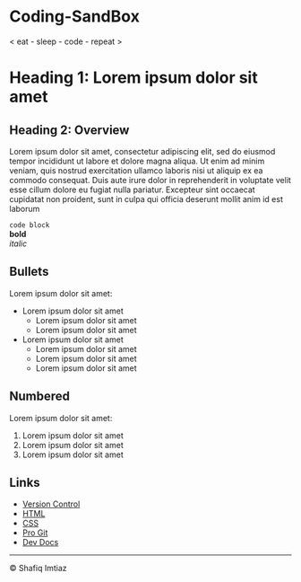# Coding-SandBox
< eat - sleep - code - repeat >

# Heading 1: Lorem ipsum dolor sit amet

## Heading 2: Overview

Lorem ipsum dolor sit amet, consectetur adipiscing elit, sed do eiusmod tempor incididunt ut labore et dolore magna aliqua. Ut enim ad minim veniam, quis nostrud exercitation ullamco laboris nisi ut aliquip ex ea commodo consequat. Duis aute irure dolor in reprehenderit in voluptate velit esse cillum dolore eu fugiat nulla pariatur. Excepteur sint occaecat cupidatat non proident, sunt in culpa qui officia deserunt mollit anim id est laborum

`code block`<br>
**bold**<br>
*italic*

## Bullets

Lorem ipsum dolor sit amet:
* Lorem ipsum dolor sit amet
  * Lorem ipsum dolor sit amet
  * Lorem ipsum dolor sit amet
* Lorem ipsum dolor sit amet
  * Lorem ipsum dolor sit amet
  * Lorem ipsum dolor sit amet
  * Lorem ipsum dolor sit amet

## Numbered

Lorem ipsum dolor sit amet:

1. Lorem ipsum dolor sit amet
2. Lorem ipsum dolor sit amet
3. Lorem ipsum dolor sit amet

## Links

* [Version Control](https://en.wikipedia.org/wiki/Version_control)
* [HTML](https://developer.mozilla.org/en-US/docs/Web/HTML)
* [CSS](https://developer.mozilla.org/en-US/docs/Web/CSS)
* [Pro Git](https://git-scm.com/book/en/v2)
* [Dev Docs](https://devdocs.io/)

- - -
© Shafiq Imtiaz
